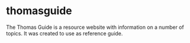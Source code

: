 # thomasguide
The Thomas Guide is a resource website with information on a number of topics. It was created to use as reference guide.
